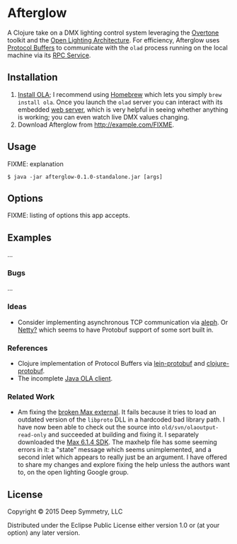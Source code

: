 # Afterglow

A Clojure take on a DMX lighting control system leveraging the [Overtone](https://github.com/overtone/overtone) toolkit and the [Open Lighting Architecture](https://www.openlighting.org/ola/). For efficiency, Afterglow uses [Protocol Buffers](https://developers.google.com/protocol-buffers/docs/overview) to communicate with the `olad` process running on the local machine via its [RPC Service](https://docs.openlighting.org/doc/latest/rpc_system.html).

## Installation

1. [Install OLA](https://www.openlighting.org/ola/getting-started/downloads/); I recommend using [Homebrew](http://brew.sh) which lets you simply `brew install ola`. Once you launch the `olad` server you can interact with its embedded [web server](http://localhost:9090/ola.html), which is very helpful in seeing whether anything is working; you can even watch live DMX values changing.
2.  Download Afterglow from http://example.com/FIXME.

## Usage

FIXME: explanation

    $ java -jar afterglow-0.1.0-standalone.jar [args]

## Options

FIXME: listing of options this app accepts.

## Examples

...

### Bugs

...

### Ideas

* Consider implementing asynchronous TCP communication via [aleph](https://github.com/ztellman/aleph). Or [Netty?](http://martintrojer.github.io/clojure/2013/07/07/coreasync-and-blocking-io/) which seems to have Protobuf support of some sort built in.

### References

* Clojure implementation of Protocol Buffers via [lein-protobuf](https://github.com/flatland/lein-protobuf) and [clojure-protobuf](https://github.com/flatland/clojure-protobuf).
* The incomplete [Java OLA client](https://github.com/OpenLightingProject/ola/tree/master/java).

### Related Work

* Am fixing the [broken Max external](https://wiki.openlighting.org/index.php/OlaOutput_Max_External). It fails because it tries to load an outdated version of the `libproto` DLL in a hardcoded bad library path. I have now been able to check out the source into `old/svn/olaoutput-read-only` and succeeded at building and fixing it. I separately downloaded the [Max 6.1.4 SDK](https://cycling74.com/downloads/sdk/). The maxhelp file has some seeming errors in it: a "state" message which seems unimplemented, and a second inlet which appears to really just be an argument. I have offered to share my changes and explore fixing the help unless the authors want to, on the open lighting Google group.

## License

Copyright © 2015 Deep Symmetry, LLC

Distributed under the Eclipse Public License either version 1.0 or (at
your option) any later version.
